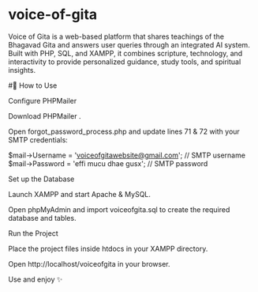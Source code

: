 # voice-of-gita
Voice of Gita is a web-based platform that shares teachings of the Bhagavad Gita and answers user queries through an integrated AI system. Built with PHP, SQL, and XAMPP, it combines scripture, technology, and interactivity to provide personalized guidance, study tools, and spiritual insights.

#🚀 How to Use

Configure PHPMailer

Download PHPMailer
.

Open forgot_password_process.php and update lines 71 & 72 with your SMTP credentials:

$mail->Username = 'voiceofgitawebsite@gmail.com';   // SMTP username  
$mail->Password = 'effi mucu dhae gusx';            // SMTP password  


Set up the Database

Launch XAMPP and start Apache & MySQL.

Open phpMyAdmin and import voiceofgita.sql to create the required database and tables.

Run the Project

Place the project files inside htdocs in your XAMPP directory.

Open http://localhost/voiceofgita
 in your browser.

Use and enjoy ✨
